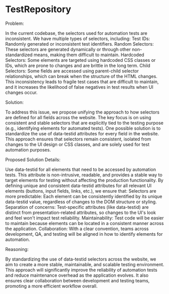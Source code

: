 # TestRepository

Problem:

In the current codebase, the selectors used for automation tests are inconsistent. We have multiple types of selectors, including:
Test IDs: Randomly generated or inconsistent test identifiers.
Random Selectors: These selectors are generated dynamically or through other non-standardized means, making them difficult to maintain.
Hardcoded Selectors: Some elements are targeted using hardcoded CSS classes or IDs, which are prone to changes and are brittle in the long term.
Child Selectors: Some fields are accessed using parent-child selector relationships, which can break when the structure of the HTML changes.
This inconsistency leads to fragile test cases that are difficult to maintain, and it increases the likelihood of false negatives in test results when UI changes occur.

Solution:

To address this issue, we propose unifying the approach to how selectors are defined for all fields across the website. The key focus is on using consistent and stable selectors that are explicitly tied to the testing purpose (e.g., identifying elements for automated tests).
One possible solution is to standardize the use of data-testid attributes for every field in the website. This approach ensures that selectors remain consistent, isolated from changes to the UI design or CSS classes, and are solely used for test automation purposes.

Proposed Solution Details:

Use data-testid for all elements that need to be accessed by automation tests. This attribute is non-intrusive, readable, and provides a stable way to target elements for testing without affecting the production functionality.
By defining unique and consistent data-testid attributes for all relevant UI elements (buttons, input fields, links, etc.), we ensure that:
Selectors are more predictable: Each element can be consistently identified by its unique data-testid value, regardless of changes to the DOM structure or styling.
Separation of concerns: Test-specific attributes (like data-testid) are distinct from presentation-related attributes, so changes to the UI's look and feel won't impact test reliability.
Maintainability: Test code will be easier to maintain because elements can be located in a consistent manner across the application.
Collaboration: With a clear convention, teams across development, QA, and testing will be aligned in how to identify elements for automation.

Reasoning:

By standardizing the use of data-testid selectors across the website, we aim to create a more stable, maintainable, and scalable testing environment. This approach will significantly improve the reliability of automation tests and reduce maintenance overhead as the application evolves. It also ensures clear collaboration between development and testing teams, promoting a more efficient workflow overall.
